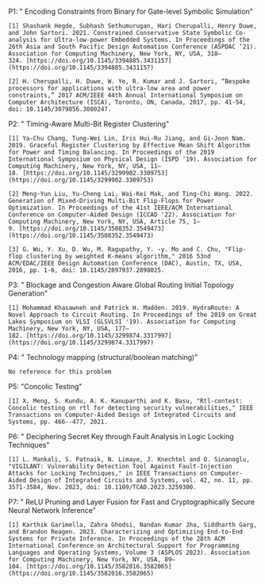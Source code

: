 
P1: " Encoding Constraints from Binary for Gate-level Symbolic Simulation" 

	[1] Shashank Hegde, Subhash Sethumurugan, Hari Cherupalli, Henry Duwe, and John Sartori. 2021. Constrained Conservative State Symbolic Co-analysis for Ultra-low-power Embedded Systems. In Proceedings of the 26th Asia and South Pacific Design Automation Conference (ASPDAC ’21). Association for Computing Machinery, New York, NY, USA, 318–324. [https://doi.org/10.1145/3394885.3431157](https://doi.org/10.1145/3394885.3431157)
	
	[2] H. Cherupalli, H. Duwe, W. Ye, R. Kumar and J. Sartori, “Bespoke processors for applications with ultra-low area and power constraints,” 2017 ACM/IEEE 44th Annual International Symposium on Computer Architecture (ISCA), Toronto, ON, Canada, 2017, pp. 41-54, doi: 10.1145/3079856.3080247.

P2: " Timing-Aware Multi-Bit Register Clustering"

	[1] Ya-Chu Chang, Tung-Wei Lin, Iris Hui-Ru Jiang, and Gi-Joon Nam. 2019. Graceful Register Clustering by Effective Mean Shift Algorithm for Power and Timing Balancing. In Proceedings of the 2019 International Symposium on Physical Design (ISPD '19). Association for Computing Machinery, New York, NY, USA, 11–18. [https://doi.org/10.1145/3299902.3309753](https://doi.org/10.1145/3299902.3309753)
	
	[2] Meng-Yun Liu, Yu-Cheng Lai, Wai-Kei Mak, and Ting-Chi Wang. 2022. Generation of Mixed-Driving Multi-Bit Flip-Flops for Power Optimization. In Proceedings of the 41st IEEE/ACM International Conference on Computer-Aided Design (ICCAD '22). Association for Computing Machinery, New York, NY, USA, Article 75, 1–9. [https://doi.org/10.1145/3508352.3549473](https://doi.org/10.1145/3508352.3549473)
	
	[3] G. Wu, Y. Xu, D. Wu, M. Ragupathy, Y. -y. Mo and C. Chu, "Flip-flop clustering by weighted K-means algorithm," 2016 53nd ACM/EDAC/IEEE Design Automation Conference (DAC), Austin, TX, USA, 2016, pp. 1-6, doi: 10.1145/2897937.2898025.

P3: " Blockage and Congestion Aware Global Routing Initial Topology Generation"

	[1] Mohammad Khasawneh and Patrick H. Madden. 2019. HydraRoute: A Novel Approach to Circuit Routing. In Proceedings of the 2019 on Great Lakes Symposium on VLSI (GLSVLSI '19). Association for Computing Machinery, New York, NY, USA, 177–182. [https://doi.org/10.1145/3299874.3317997](https://doi.org/10.1145/3299874.3317997)

P4: " Technology mapping (structural/boolean matching)"

	No reference for this problem

P5: "Concolic Testing"

	[1] X. Meng, S. Kundu, A. K. Kanuparthi and K. Basu, "Rtl-contest: Concolic testing on rtl for detecting security vulnerabilities," IEEE Transactions on Computer-Aided Design of Integrated Circuits and Systems, pp. 466--477, 2021. 

P6: " Deciphering Secret Key through Fault Analysis in Logic Locking Techniques" 

	[1] L. Mankali, S. Patnaik, N. Limaye, J. Knechtel and O. Sinanoglu, "VIGILANT: Vulnerability Detection Tool Against Fault-Injection Attacks for Locking Techniques," in IEEE Transactions on Computer-Aided Design of Integrated Circuits and Systems, vol. 42, no. 11, pp. 3571-3584, Nov. 2023, doi: 10.1109/TCAD.2023.3259300.

P7: " ReLU Pruning and Layer Fusion for Fast and Cryptographically Secure Neural Network Inference" 

	[1] Karthik Garimella, Zahra Ghodsi, Nandan Kumar Jha, Siddharth Garg, and Brandon Reagen. 2023. Characterizing and Optimizing End-to-End Systems for Private Inference. In Proceedings of the 28th ACM International Conference on Architectural Support for Programming Languages and Operating Systems, Volume 3 (ASPLOS 2023). Association for Computing Machinery, New York, NY, USA, 89–104. [https://doi.org/10.1145/3582016.3582065](https://doi.org/10.1145/3582016.3582065)
